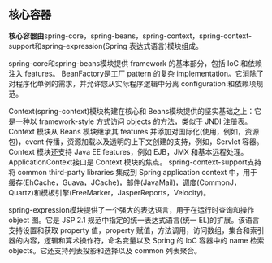 ## 核心容器
**核心容器由**spring-core，spring-beans，spring-context，spring-context-support和spring-expression(Spring 表达式语言)模块组成。

spring-core和spring-beans模块提供 framework 的基本部分，包括 IoC 和依赖注入 features。 BeanFactory是工厂 pattern 的复杂 implementation。它消除了对程序化单例的需求，并允许您从实际程序逻辑中分离 configuration 和依赖项规范。

Context(spring-context)模块构建在核心和 Beans模块提供的坚实基础之上：它是一种以 framework-style 方式访问 objects 的方法，类似于 JNDI 注册表。 Context 模块从 Beans 模块继承其 features 并添加对国际化(使用，例如，资源包)，event 传播，资源加载以及透明的上下文创建的支持，例如，Servlet 容器。 Context 模块还支持 Java EE features，例如 EJB，JMX 和基本远程处理。 ApplicationContext接口是 Context 模块的焦点。 spring-context-support支持将 common third-party libraries 集成到 Spring application context 中，用于缓存(EhCache，Guava，JCache)，邮件(JavaMail)，调度(CommonJ，Quartz)和模板引擎(FreeMarker，JasperReports，Velocity)。

spring-expression模块提供了一个强大的表达语言，用于在运行时查询和操作 object 图。它是 JSP 2.1 规范中指定的统一表达式语言(统一 EL)的扩展。该语言支持设置和获取 property 值，property 赋值，方法调用，访问数组，集合和索引器的内容，逻辑和算术操作符，命名变量以及 Spring 的 IoC 容器中的 name 检索 objects。它还支持列表投影和选择以及 common 列表聚合。